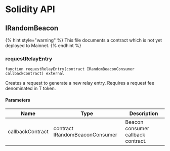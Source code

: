 # Solidity API

## IRandomBeacon

{% hint style="warning" %}
This file documents a contract which is not yet deployed to Mainnet.
{% endhint %}

### requestRelayEntry

```solidity
function requestRelayEntry(contract IRandomBeaconConsumer callbackContract) external
```

Creates a request to generate a new relay entry. Requires a
request fee denominated in T token.

#### Parameters

| Name | Type | Description |
| ---- | ---- | ----------- |
| callbackContract | contract IRandomBeaconConsumer | Beacon consumer callback contract. |

